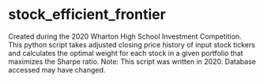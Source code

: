 # stock_efficient_frontier
Created during the 2020 Wharton High School Investment Competition.
This python script takes adjusted closing price history of input stock tickers and calculates the optimal weight for each stock in a given portfolio that maximizes the Sharpe ratio. 
Note: This script was written in 2020. Database accessed may have changed.
